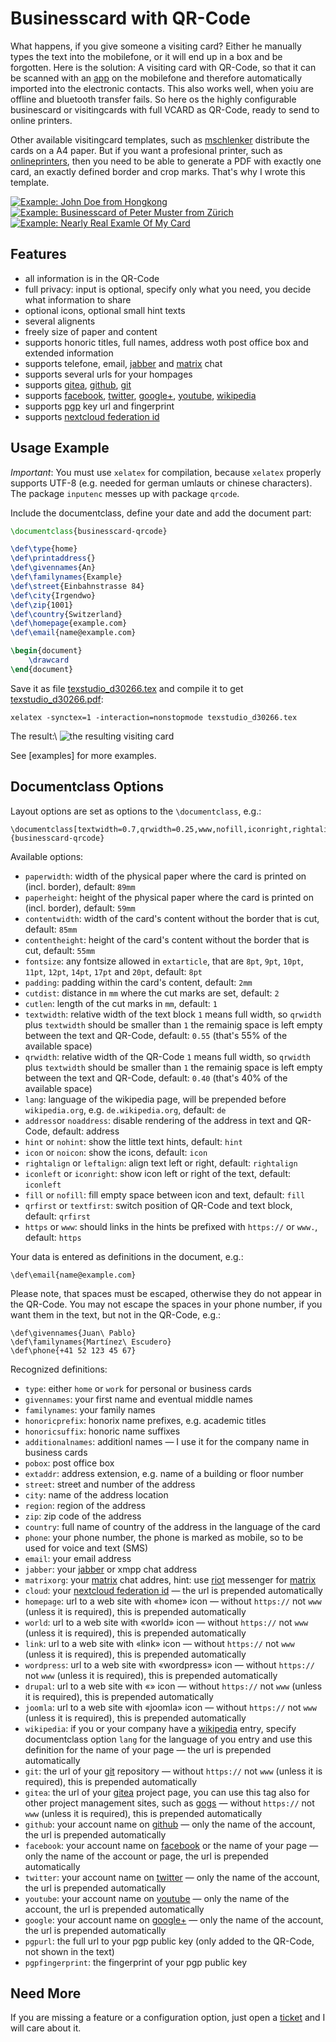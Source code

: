 Businesscard with QR-Code
=========================

What happens, if you give someone a visiting card? Either he manually types the text into the mobilefone, or it will end up in a box and be forgotten. Here is the solution: A visiting card with QR-Code, so that it can be scanned with an [app] on the mobilefone and therefore automatically imported into the electronic contacts. This also works well, when yoiu are offline and bluetooth transfer fails. So here os the highly configurable businescard or visitingcards with full VCARD as QR-Code, ready to send to online printers.

Other available visitingcard templates, such as [mschlenker] distribute the cards on a A4 paper. But if you want a profesional printer, such as [onlineprinters], then you need to be able to generate a PDF with exactly one card, an exactly defined border and crop marks. That's why I wrote this template.

[![Example: John Doe from Hongkong](screenshots/john-doe-hongkong.jpg)](examples/john-doe-hongkong.tex)
[![Example: Businesscard of Peter Muster from Zürich](screenshots/peter-muster-example-company-zuerich.jpg)](examples/peter-muster-example-company-zuerich.tex)
[![Example: Nearly Real Examle Of My Card](screenshots/example.jpg)](examples/example.tex)


Features
--------

- all information is in the QR-Code
- full privacy: input is optional, specify only what you need, you decide what information to share
- optional icons, optional small hint texts
- several alignents
- freely size of paper and content
- supports honoric titles, full names, address woth post office box and extended information
- supports telefone, email, [jabber] and [matrix] chat
- supports several urls for your hompages
- supports [gitea], [github], [git]
- supports [facebook], [twitter], [google+], [youtube], [wikipedia]
- supports [pgp] key url and fingerprint
- supports [nextcloud federation id]


Usage Example
-------------

*Important*: You must use `xelatex` for compilation, because `xelatex` properly supports UTF-8 (e.g. needed for german umlauts or chinese characters). The package `inputenc` messes up with package `qrcode`.

Include the documentclass, define your date and add the document part:

```latex
\documentclass{businesscard-qrcode}

\def\type{home}
\def\printaddress{}
\def\givennames{An}
\def\familynames{Example}
\def\street{Einbahnstrasse 84}
\def\city{Irgendwo}
\def\zip{1001}
\def\country{Switzerland}
\def\homepage{example.com}
\def\email{name@example.com}

\begin{document}
	\drawcard
\end{document}
```

Save it as file [texstudio_d30266.tex] and compile it to get [texstudio_d30266.pdf]:

    xelatex -synctex=1 -interaction=nonstopmode texstudio_d30266.tex

The result:\\
![the resulting visiting card](screenshots/texstudio_d30266.jpg)

See [examples] for more examples.


Documentclass Options
---------------------

Layout options are set as options to the `\documentclass`, e.g.:

    \documentclass[textwidth=0.7,qrwidth=0.25,www,nofill,iconright,rightalign,hint,icon,textfirst]{businesscard-qrcode}

Available options:
- `paperwidth`: width of the physical paper where the card is printed on (incl. border), default: `89mm`
- `paperheight`: height of the physical paper where the card is printed on (incl. border), default: `59mm`
- `contentwidth`: width of the card's content without the border that is cut, default: `85mm`
- `contentheight`: height of the card's content without the border that is cut, default: `55mm`
- `fontsize`: any fontsize allowed in `extarticle`, that are `8pt`, `9pt`, `10pt`, `11pt`, `12pt`, `14pt`, `17pt` and `20pt`, default: `8pt`
- `padding`: padding within the card's content, default: `2mm`
- `cutdist`: distance in `mm` where the cut marks are set, default: `2`
- `cutlen`: length of the cut marks in `mm`, default: `1`
- `textwidth`: relative width of the text block `1` means full width, so `qrwidth` plus `textwidth` should be smaller than `1` the remainig space is left empty between the text and QR-Code, default: `0.55` (that's 55% of the available space)
- `qrwidth`: relative width of the QR-Code `1` means full width, so `qrwidth` plus `textwidth` should be smaller than `1` the remainig space is left empty between the text and QR-Code, default: `0.40` (that's 40% of the available space)
- `lang`: language of the wikipedia page, will be prepended before `wikipedia.org`, e.g. `de.wikipedia.org`, default: `de`
- `address`or `noaddress`: disable rendering of the address in text and QR-Code, default: address
- `hint` or `nohint`: show the little text hints, default: `hint`
- `icon` or `noicon`: show the icons, default: `icon`
- `rightalign` or `leftalign`: align text left or right, default: `rightalign`
- `iconleft` or `iconright`: show icon left or right of the text, default: `iconleft`
- `fill` or `nofill`: fill empty space between icon and text, default: `fill`
- `qrfirst` or `textfirst`: switch position of QR-Code and text block, default: `qrfirst`
- `https` or `www`: should links in the hints be prefixed with `https://` or `www.`, default: `https`

Your data is entered as definitions in the document, e.g.:

    \def\email{name@example.com}

Please note, that spaces must be escaped, otherwise they do not appear in the QR-Code. You may not escape the spaces in your phone number, if you want them in the text, but not in the QR-Code, e.g.:

    \def\givennames{Juan\ Pablo}
    \def\familynames{Martínez\ Escudero}
    \def\phone{+41 52 123 45 67}

Recognized definitions:
- `type`: either `home` or `work` for personal or business cards
- `givennames`: your first name and eventual middle names
- `familynames`: your family names
- `honoricprefix`: honorix name prefixes, e.g. academic titles
- `honoricsuffix`: honoric name suffixes
- `additionalnames`: additionl names — I use it for the company name in business cards
- `pobox`: post office box
- `extaddr`: address extension, e.g. name of a building or floor number
- `street`: street and number of the address
- `city`: name of the address location
- `region`: region of the address
- `zip`: zip code of the address
- `country`: full name of country of the address in the language of the card
- `phone`: your phone number, the phone is marked as mobile, so to be used for voice and text (SMS)
- `email`: your email address
- `jabber`: your [jabber] or xmpp chat address
- `matrixorg`: your [matrix] chat addres, hint: use [riot] messenger for [matrix]
- `cloud`: your [nextcloud federation id] — the url is prepended automatically
- `homepage`: url to a web site with «home» icon — without `https://` not `www` (unless it is required), this is prepended automatically
- `world`: url to a web site with «world» icon — without `https://` not `www` (unless it is required), this is prepended automatically
- `link`: url to a web site with «link» icon — without `https://` not `www` (unless it is required), this is prepended automatically
- `wordpress`: url to a web site with «wordpress» icon — without `https://` not `www` (unless it is required), this is prepended automatically
- `drupal`: url to a web site with «» icon — without `https://` not `www` (unless it is required), this is prepended automatically
- `joomla`: url to a web site with «joomla» icon — without `https://` not `www` (unless it is required), this is prepended automatically
- `wikipedia`: if you or your company have a [wikipedia] entry, specify documentclass option `lang` for the language of you entry and use this definition for the name of your page — the url is prepended automatically
- `git`: the url of your [git] repository — without `https://` not `www` (unless it is required), this is prepended automatically
- `gitea`: the url of your [gitea] project page, you can use this tag also for other project management sites, such as [gogs] — without `https://` not `www` (unless it is required), this is prepended automatically
- `github`: your account name on [github] — only the name of the account, the url is prepended automatically
- `facebook`: your account name on [facebook] or the name of your page — only the name of the account or page, the url is prepended automatically
- `twitter`: your account name on [twitter] — only the name of the account, the url is prepended automatically
- `youtube`: your account name on [youtube] — only the name of the account, the url is prepended automatically
- `google`: your account name on [google+] — only the name of the account, the url is prepended automatically
- `pgpurl`: the full url to your pgp public key (only added to the QR-Code, not shown in the text)
- `pgpfingerprint`: the fingerprint of your pgp public key


Need More
---------

If you are missing a feature or a configuration option, just open a [ticket] and I will care about it.

[ticket]: https://mrw.sh/templates/latex/issues "open issues and tickets for my LaTeX-templates project"
[example]: examples "more examples"
[app]: https://f-droid.org/de/packages/com.google.zxing.client.android/ "Barcode Scanner"
[onlineprinters]: https://de.onlineprinters.ch/k/standardvisitenkarten "onlineprinters.ch"
[mschlenker]: https://gist.github.com/mschlenker/f60e0f15ff1edfc4881c "visitenkarten-qr.tex"
[texstudio_d30266.tex]: examples/texstudio_d30266.tex "simple example source file"
[texstudio_d30266.pdf]: examples/texstudio_d30266.pdf "simple example resulting pdf"
[example.tex]: examples/example.tex "larger example source file"
[example.pdf]: examples/example.pdf "larger example resulting pdf"
[jabber]: https://en.wikipedia.org/wiki/Jabber.org "the Jabber / XMPP instant messaging standard"
[matrix]: https://matrix.org "the matrix instant messaging standard"
[riot]: https://riot.im "matrix compatible instant messaging tool for all platforms"
[gitea]: https://gitea.io "github-like project repository, a gogs clone"
[gogs]: https://gitea.io "github-like project repository"
[github]: https://github.com "a project repository"
[git]: https://git-scm.com "a distributed version control system"
[facebook]: https://facebook.com "a social website"
[twitter]: https://twitter.com "a social website"
[google+]: https://plus.google.com "a social website"
[youtube]: https://youtube.com "a video website"
[wikipedia]: https://wikipedia.org "the online encyclopedia"
[pgp]: https://en.wikipedia.org/wiki/Pretty_Good_Privacy "pretty good privacy — encryption standard"
[nextcloud federation id]: https://nextcloud.com/federation "share your cloud across others"
